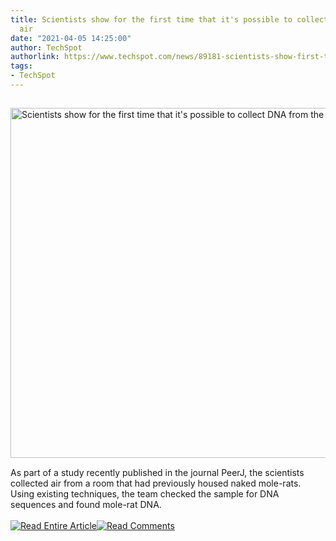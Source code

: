 ```yaml
---
title: Scientists show for the first time that it's possible to collect DNA from the
  air
date: "2021-04-05 14:25:00"
author: TechSpot
authorlink: https://www.techspot.com/news/89181-scientists-show-first-time-possible-collect-dna-air.html
tags:
- TechSpot
---
```

<a href="https://www.techspot.com/news/89181-scientists-show-first-time-possible-collect-dna-air.html" target="_blank"><img src="https://static.techspot.com/images2/news/ts3_thumbs/2021/04/2021-04-05-ts3_thumbs-fd3.jpg" width="800" height="560" style="padding: 15px 0" title="Scientists show for the first time that it's possible to collect DNA from the air" /></a><br />As part of a study recently published in the journal PeerJ, the scientists collected air from a room that had previously housed naked mole-rats. Using existing techniques, the team checked the sample for DNA sequences and found mole-rat DNA.<br /><br /><a href="https://www.techspot.com/news/89181-scientists-show-first-time-possible-collect-dna-air.html"><img src="https://static.techspot.com/images/rss/rss_buttons_01.png" border="0" alt="Read Entire Article" /></a><a href="https://www.techspot.com/news/89181-scientists-show-first-time-possible-collect-dna-air.html#comments"><img src="https://static.techspot.com/images/rss/rss_buttons_02.png" border="0" alt="Read Comments" /></a><br /><br />
